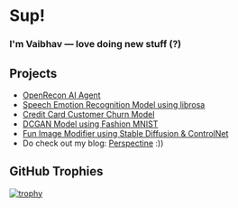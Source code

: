 # Sup!
### I'm Vaibhav — love doing new stuff (?)

## Projects
- [OpenRecon AI Agent](https://github.com/vaibhavsingh6952/OpenRecon_Agent)
- [Speech Emotion Recognition Model using librosa](https://github.com/vaibhavsingh6952/speech_emotion_recog)
- [Credit Card Customer Churn Model](https://github.com/vaibhavsingh6952/customer_churn)
- [DCGAN Model using Fashion MNIST](https://github.com/vaibhavsingh6952/DCGAN_Fashion_MNIST)
- [Fun Image Modifier using Stable Diffusion & ControlNet](https://github.com/vaibhavsingh6952/image-modifier)
- Do check out my blog: [Perspectine](http://perspectine.com/) :))

## GitHub Trophies
[![trophy](https://github-profile-trophy.vercel.app/?username=vaibhavsingh6952&theme=onedark)](https://github.com/ryo-ma/github-profile-trophy)
